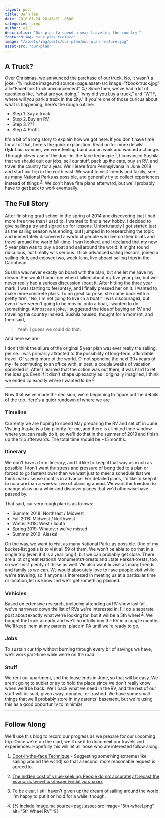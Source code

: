 ```yaml
---
layout: post
title: Our Plan
date: 2018-01-24 20:46:01 -0500
categories: prep
author: will
description: "Our plan to spend a year traveling the country."
featured-img: "our-plan-feature"
image: "/assets/img/posts/our-plan/our-plan-feature.jpg"
asset-src: "our-plan"
---
```

## A Truck?
Over Christmas, we announced the purchase of our truck. No, it wasn't a joke.
{% include image.md source=page.asset-src image="fbook-truck.jpg" alt="Facebook truck announcement" %}
Since then, we've had a lot of questions like, “what are you doing,”  “why did you buy a truck,” and “WTF, where will you park a truck in the city.” If you're one of those curious about what is happening, here's the rough outline:
<ul class="fa-ul list-center large" style="width: 170px">
    <li><span class="fa-li"><i class="fas fa-check-square"></i></span>Step 1. Buy a truck.</li>
    <li><span class="fa-li"><i class="fas fa-spinner fa-pulse"></i></span>Step 2. Buy an RV.</li>
    <li><span class="fa-li"><i class="far fa-square"></i></span>Step 3. ???</li>
    <li><span class="fa-li"><i class="far fa-square"></i></span>Step 4. Profit.</li>
</ul>
It's a bit of a long story to explain how we got here. If you don't have time for all of that, here's the quick explanation. Read on for more details!
<div class="boxed-text">
    <strong>tl;dr</strong> 
    Last summer, we were feeling burnt out on work and wanted a change. Through clever use of the door-in-the-face technique <sup id="fnref:1"><a href="#fn:1" rel="footnote">1</a></sup>, I convinced Sushila that we should quit our jobs, sell our stuff, pack up the cats, buy an RV, and travel the country for a year. We'll leave from Pennsylvania in June 2018 and start our trip in the north east. We want to visit friends and family, see as many National Parks as possible, and generally try to collect experiences instead of things <sup id="fnref:2"><a href="#fn:2" rel="footnote">2</a></sup>. We don't have firm plans afterward, but we'll probably have to get back to work eventually.
</div>

## The Full Story

After finishing grad school in the spring of 2014 and discovering that I had more free time than I used to, I wanted to find a new hobby. I decided to give sailing a try and signed up for lessons. Unfortunately I got started just as the sailing season was ending, but I jumped in to researching the topic and immediately discovered a world of people who live on their boats and travel around the world full-time. I was hooked, and I declared that my new 5 year plan was to buy a boat and sail around the world. It might sound ridiculous, but I really was serious. I took advanced sailing lessons, joined a sailing club, and enjoyed two, week-long, live aboard sailing trips in the Caribbean. 

Sushila was never exactly on board with the plan, but she let me have my dream. She would humor me when I talked about my five year plan, but we never really had a serious discussion about it. After hitting the three year mark, I was starting to feel antsy, and I finally pressed her on it. I wanted to make more concrete plans. To no great surprise, she came back with a pretty firm, "No, I'm not going to live on a boat." I was discouraged, but even if we weren't going to be moving onto a boat, I wanted to do /something/. Almost as a joke, I suggested the idea of buying an RV and traveling the country instead. Sushila paused, thought for a moment, and then said, 

> Yeah, I guess we could do that.

And here we are.

I don't think the allure of the original 5 year plan was ever really the sailing, per se. I was primarily attracted to the possibility of long-term, affordable travel. Of seeing more of the world. Of not spending the next 30+ years of my life commuting to an office with, at best, a couple weeks of vacation sprinkled in. After I learned that the option was out there, it was hard to let the idea go. Even if it didn't shape up exactly as I originally imagined, I think we ended up exactly where I wanted to be <sup id="fnref:3"><a href="#fn:3" rel="footnote">3</a></sup>.

---

Now that we've made the decision, we're beginning to figure out the details of the trip. Here's a quick rundown of where we are:

### Timeline

Currently we are hoping to spend May preparing the RV and set off in June. Visiting Alaska is a big priority for me, and there is a limited time window where you can really do it, so we'll do that in the summer of 2019 and finish up the trip afterwards. The total time should be ~15 months.

### Itinerary

We don't have a firm itinerary, and I'd like to keep it that way as much as possible. I don't want the stress and pressure of being tied to a plan or forced to go faster/slower than we want just to meet a schedule that we think makes sense months in advance. For detailed plans, I'd like to keep it to no more than a week or two of planning ahead. We want the freedom to change plans on a whim and discover places that we'd otherwise have passed by.

That said, our very rough plan is as follows:
* Summer 2018: Northeast / Midwest
* Fall 2018: Midwest / Northwest
* Winter 2018: West / South
* Spring 2019: Whatever we've missed
* Summer 2019: Alaska!

On the way, we want to visit as many National Parks as possible. One of my bucket-list goals is to visit all 59 of them. We won't be able to do that in a single trip (even if it is a year long!), but we can probably get close. There are a lot of great National Monuments/Forests and State Parks/Forests, too, so we'll visit plenty of those as well. We also want to visit as many friends and family as we can. We would absolutely love to have people visit while we're traveling, so if anyone is interested in meeting us at a particular time or location, let us know and we'll get something planned.

### Vehicles

Based on extensive research, including attending an RV show last fall, we've narrowed down the list of RVs we're interested in. I'll do a separate post about exactly what we're looking for, but it will be a 5th wheel <sup id="fnref:4"><a href="#fn:4" rel="footnote">4</a></sup>. We bought the truck already, and we'll hopefully buy the RV in a couple months. We'll keep them at my parents' place in PA until we're ready to go.

### Jobs

To sustain our trip without burning through every bit of savings we have, we'll work part-time while we're on the road.

### Stuff
We rent our apartment, and the lease ends in June, so that will be easy. We aren't going to sublet or try to hold the place since we don't really know when we'll be back. We'll pack what we need in the RV, and the rest of our stuff will be sold, given away, donated, or trashed. We have some small things that we'll probably store in my parents' basement, but we're using this as a good opportunity to minimize.

---

## Follow Along

We'll use this blog to record our progress as we prepare for our upcoming trip. Once we're on the road, we'll use it to document our travels and experiences. Hopefully this will let all those who are interested follow along.

<div class="footnotes">
    <ol>
    <li class="footnote" id="fn:1">
        <p><a href="https://en.wikipedia.org/wiki/Door-in-the-face_technique" target="_blank">Door-in-the-face Technique</a> - Suggesting something extreme (like sailing around the world) so that a second, more reasonable request is agreed to.<a href="#fnref:1" title="door-in-the-face"></a></p>
    </li>
    <li class="footnote" id="fn:2">
        <p><a href="http://www.tandfonline.com/doi/abs/10.1080/17439760.2014.898316?journalCode=rpos20" target="_blank">The hidden cost of value-seeking: People do not accurately forecast the economic benefits of experiential purchases</a><a href="#fnref:2" title="experiences instead of things"></a></p>
    </li>
    <li class="footnote" id="fn:3">
        <p>To be clear, I still haven't given up the dream of sailing around the world. I'm happy to put it on hold for a while, though.<a href="#fnref:3" title="Still want to sail"></a></p>
    </li>
    <li class="footnote" id="fn:4">
        <p class="image-hack"></p>
                {% include image.md source=page.asset-src image="5th-wheel.png" alt="5th Wheel RV" %}
        <a href="#fnref:4" title="5th wheel RV"></a>
    </li>
  </ol>
</div>
